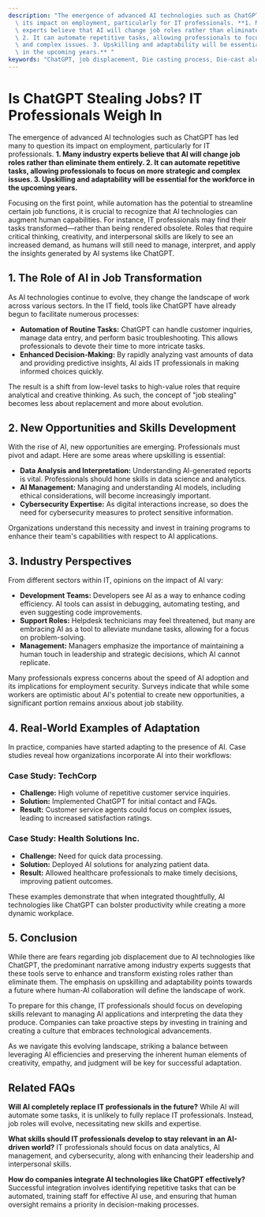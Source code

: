 ```yaml
---
description: "The emergence of advanced AI technologies such as ChatGPT has led many to question\
  \ its impact on employment, particularly for IT professionals. **1. Many industry\
  \ experts believe that AI will change job roles rather than eliminate them entirely.\
  \ 2. It can automate repetitive tasks, allowing professionals to focus on more strategic\
  \ and complex issues. 3. Upskilling and adaptability will be essential for the workforce\
  \ in the upcoming years.** "
keywords: "ChatGPT, job displacement, Die casting process, Die-cast aluminum"
---
```

# Is ChatGPT Stealing Jobs? IT Professionals Weigh In

The emergence of advanced AI technologies such as ChatGPT has led many to question its impact on employment, particularly for IT professionals. **1. Many industry experts believe that AI will change job roles rather than eliminate them entirely. 2. It can automate repetitive tasks, allowing professionals to focus on more strategic and complex issues. 3. Upskilling and adaptability will be essential for the workforce in the upcoming years.** 

Focusing on the first point, while automation has the potential to streamline certain job functions, it is crucial to recognize that AI technologies can augment human capabilities. For instance, IT professionals may find their tasks transformed—rather than being rendered obsolete. Roles that require critical thinking, creativity, and interpersonal skills are likely to see an increased demand, as humans will still need to manage, interpret, and apply the insights generated by AI systems like ChatGPT.

## **1. The Role of AI in Job Transformation**

As AI technologies continue to evolve, they change the landscape of work across various sectors. In the IT field, tools like ChatGPT have already begun to facilitate numerous processes:

- **Automation of Routine Tasks:** ChatGPT can handle customer inquiries, manage data entry, and perform basic troubleshooting. This allows professionals to devote their time to more intricate tasks.
- **Enhanced Decision-Making:** By rapidly analyzing vast amounts of data and providing predictive insights, AI aids IT professionals in making informed choices quickly.
  
The result is a shift from low-level tasks to high-value roles that require analytical and creative thinking. As such, the concept of "job stealing" becomes less about replacement and more about evolution.

## **2. New Opportunities and Skills Development**

With the rise of AI, new opportunities are emerging. Professionals must pivot and adapt. Here are some areas where upskilling is essential:

- **Data Analysis and Interpretation:** Understanding AI-generated reports is vital. Professionals should hone skills in data science and analytics.
- **AI Management:** Managing and understanding AI models, including ethical considerations, will become increasingly important.
- **Cybersecurity Expertise:** As digital interactions increase, so does the need for cybersecurity measures to protect sensitive information.

Organizations understand this necessity and invest in training programs to enhance their team's capabilities with respect to AI applications. 

## **3. Industry Perspectives**

From different sectors within IT, opinions on the impact of AI vary:

- **Development Teams:** Developers see AI as a way to enhance coding efficiency. AI tools can assist in debugging, automating testing, and even suggesting code improvements.
- **Support Roles:** Helpdesk technicians may feel threatened, but many are embracing AI as a tool to alleviate mundane tasks, allowing for a focus on problem-solving.
- **Management:** Managers emphasize the importance of maintaining a human touch in leadership and strategic decisions, which AI cannot replicate.

Many professionals express concerns about the speed of AI adoption and its implications for employment security. Surveys indicate that while some workers are optimistic about AI's potential to create new opportunities, a significant portion remains anxious about job stability.

## **4. Real-World Examples of Adaptation**

In practice, companies have started adapting to the presence of AI. Case studies reveal how organizations incorporate AI into their workflows:

### Case Study: TechCorp
- **Challenge:** High volume of repetitive customer service inquiries.
- **Solution:** Implemented ChatGPT for initial contact and FAQs.
- **Result:** Customer service agents could focus on complex issues, leading to increased satisfaction ratings.

### Case Study: Health Solutions Inc.
- **Challenge:** Need for quick data processing.
- **Solution:** Deployed AI solutions for analyzing patient data.
- **Result:** Allowed healthcare professionals to make timely decisions, improving patient outcomes.

These examples demonstrate that when integrated thoughtfully, AI technologies like ChatGPT can bolster productivity while creating a more dynamic workplace.

## **5. Conclusion**

While there are fears regarding job displacement due to AI technologies like ChatGPT, the predominant narrative among industry experts suggests that these tools serve to enhance and transform existing roles rather than eliminate them. The emphasis on upskilling and adaptability points towards a future where human-AI collaboration will define the landscape of work. 

To prepare for this change, IT professionals should focus on developing skills relevant to managing AI applications and interpreting the data they produce. Companies can take proactive steps by investing in training and creating a culture that embraces technological advancements.

As we navigate this evolving landscape, striking a balance between leveraging AI efficiencies and preserving the inherent human elements of creativity, empathy, and judgment will be key for successful adaptation.

## Related FAQs

**Will AI completely replace IT professionals in the future?**
While AI will automate some tasks, it is unlikely to fully replace IT professionals. Instead, job roles will evolve, necessitating new skills and expertise.

**What skills should IT professionals develop to stay relevant in an AI-driven world?**
IT professionals should focus on data analytics, AI management, and cybersecurity, along with enhancing their leadership and interpersonal skills.

**How do companies integrate AI technologies like ChatGPT effectively?**
Successful integration involves identifying repetitive tasks that can be automated, training staff for effective AI use, and ensuring that human oversight remains a priority in decision-making processes.
